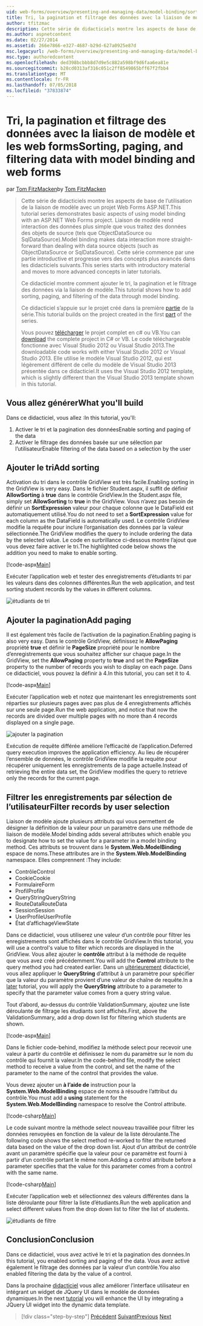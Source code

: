 ```yaml
---
uid: web-forms/overview/presenting-and-managing-data/model-binding/sorting-paging-and-filtering-data
title: Tri, la pagination et filtrage des données avec la liaison de modèle et les web forms | Microsoft Docs
author: tfitzmac
description: Cette série de didacticiels montre les aspects de base de l’utilisation de la liaison de modèle avec un projet Web Forms ASP.NET. Liaison de modèle rend l’interaction des données plus simple-...
ms.author: aspnetcontent
ms.date: 02/27/2014
ms.assetid: 266e7866-e327-4687-b29d-627a0925e87d
msc.legacyurl: /web-forms/overview/presenting-and-managing-data/model-binding/sorting-paging-and-filtering-data
msc.type: authoredcontent
ms.openlocfilehash: ded398bcbbb8d7d9e5c882a598bf9d6faa6ea81e
ms.sourcegitcommit: b28cd0313af316c051c2ff8549865bff67f2fbb4
ms.translationtype: MT
ms.contentlocale: fr-FR
ms.lasthandoff: 07/05/2018
ms.locfileid: "37833874"
---
```

<a name="sorting-paging-and-filtering-data-with-model-binding-and-web-forms"></a><span data-ttu-id="55235-104">Tri, la pagination et filtrage des données avec la liaison de modèle et les web forms</span><span class="sxs-lookup"><span data-stu-id="55235-104">Sorting, paging, and filtering data with model binding and web forms</span></span>
====================
<span data-ttu-id="55235-105">par [Tom FitzMacken](https://github.com/tfitzmac)</span><span class="sxs-lookup"><span data-stu-id="55235-105">by [Tom FitzMacken](https://github.com/tfitzmac)</span></span>

> <span data-ttu-id="55235-106">Cette série de didacticiels montre les aspects de base de l’utilisation de la liaison de modèle avec un projet Web Forms ASP.NET.</span><span class="sxs-lookup"><span data-stu-id="55235-106">This tutorial series demonstrates basic aspects of using model binding with an ASP.NET Web Forms project.</span></span> <span data-ttu-id="55235-107">Liaison de modèle rend interaction des données plus simple que vous traitez des données des objets de source (tels que ObjectDataSource ou SqlDataSource).</span><span class="sxs-lookup"><span data-stu-id="55235-107">Model binding makes data interaction more straight-forward than dealing with data source objects (such as ObjectDataSource or SqlDataSource).</span></span> <span data-ttu-id="55235-108">Cette série commence par une partie introductive et progresse vers des concepts plus avancés dans les didacticiels suivants.</span><span class="sxs-lookup"><span data-stu-id="55235-108">This series starts with introductory material and moves to more advanced concepts in later tutorials.</span></span>
> 
> <span data-ttu-id="55235-109">Ce didacticiel montre comment ajouter le tri, la pagination et le filtrage des données via la liaison de modèle.</span><span class="sxs-lookup"><span data-stu-id="55235-109">This tutorial shows how to add sorting, paging, and filtering of the data through model binding.</span></span>
> 
> <span data-ttu-id="55235-110">Ce didacticiel s’appuie sur le projet créé dans la première [partie](retrieving-data.md) de la série.</span><span class="sxs-lookup"><span data-stu-id="55235-110">This tutorial builds on the project created in the first [part](retrieving-data.md) of the series.</span></span>
> 
> <span data-ttu-id="55235-111">Vous pouvez [télécharger](https://go.microsoft.com/fwlink/?LinkId=286116) le projet complet en c# ou VB.</span><span class="sxs-lookup"><span data-stu-id="55235-111">You can [download](https://go.microsoft.com/fwlink/?LinkId=286116) the complete project in C# or VB.</span></span> <span data-ttu-id="55235-112">Le code téléchargeable fonctionne avec Visual Studio 2012 ou Visual Studio 2013.</span><span class="sxs-lookup"><span data-stu-id="55235-112">The downloadable code works with either Visual Studio 2012 or Visual Studio 2013.</span></span> <span data-ttu-id="55235-113">Elle utilise le modèle Visual Studio 2012, qui est légèrement différent de celle du modèle de Visual Studio 2013 présentée dans ce didacticiel.</span><span class="sxs-lookup"><span data-stu-id="55235-113">It uses the Visual Studio 2012 template, which is slightly different than the Visual Studio 2013 template shown in this tutorial.</span></span>


## <a name="what-youll-build"></a><span data-ttu-id="55235-114">Vous allez générer</span><span class="sxs-lookup"><span data-stu-id="55235-114">What you'll build</span></span>

<span data-ttu-id="55235-115">Dans ce didacticiel, vous allez :</span><span class="sxs-lookup"><span data-stu-id="55235-115">In this tutorial, you'll:</span></span>

1. <span data-ttu-id="55235-116">Activer le tri et la pagination des données</span><span class="sxs-lookup"><span data-stu-id="55235-116">Enable sorting and paging of the data</span></span>
2. <span data-ttu-id="55235-117">Activer le filtrage des données basée sur une sélection par l’utilisateur</span><span class="sxs-lookup"><span data-stu-id="55235-117">Enable filtering of the data based on a selection by the user</span></span>

## <a name="add-sorting"></a><span data-ttu-id="55235-118">Ajouter le tri</span><span class="sxs-lookup"><span data-stu-id="55235-118">Add sorting</span></span>

<span data-ttu-id="55235-119">Activation du tri dans le contrôle GridView est très facile.</span><span class="sxs-lookup"><span data-stu-id="55235-119">Enabling sorting in the GridView is very easy.</span></span> <span data-ttu-id="55235-120">Dans le fichier Student.aspx, il suffit de définir **AllowSorting** à **true** dans le contrôle GridView.</span><span class="sxs-lookup"><span data-stu-id="55235-120">In the Student.aspx file, simply set **AllowSorting** to **true** in the GridView.</span></span> <span data-ttu-id="55235-121">Vous n’avez pas besoin de définir un **SortExpression** valeur pour chaque colonne que le DataField est automatiquement utilisé.</span><span class="sxs-lookup"><span data-stu-id="55235-121">You do not need to set a **SortExpression** value for each column as the DataField is automatically used.</span></span> <span data-ttu-id="55235-122">Le contrôle GridView modifie la requête pour inclure l’organisation des données par la valeur sélectionnée.</span><span class="sxs-lookup"><span data-stu-id="55235-122">The GridView modifies the query to include ordering the data by the selected value.</span></span> <span data-ttu-id="55235-123">Le code en surbrillance ci-dessous montre l’ajout que vous devez faire activer le tri.</span><span class="sxs-lookup"><span data-stu-id="55235-123">The highlighted code below shows the addition you need to make to enable sorting.</span></span>

[!code-aspx[Main](sorting-paging-and-filtering-data/samples/sample1.aspx?highlight=5)]

<span data-ttu-id="55235-124">Exécuter l’application web et tester des enregistrements d’étudiants tri par les valeurs dans des colonnes différentes.</span><span class="sxs-lookup"><span data-stu-id="55235-124">Run the web application, and test sorting student records by the values in different columns.</span></span>

![étudiants de tri](sorting-paging-and-filtering-data/_static/image2.png)

## <a name="add-paging"></a><span data-ttu-id="55235-126">Ajouter la pagination</span><span class="sxs-lookup"><span data-stu-id="55235-126">Add paging</span></span>

<span data-ttu-id="55235-127">Il est également très facile de l’activation de la pagination.</span><span class="sxs-lookup"><span data-stu-id="55235-127">Enabling paging is also very easy.</span></span> <span data-ttu-id="55235-128">Dans le contrôle GridView, définissez le **AllowPaging** propriété **true** et définir le **PageSize** propriété pour le nombre d’enregistrements que vous souhaitez afficher sur chaque page.</span><span class="sxs-lookup"><span data-stu-id="55235-128">In the GridView, set the **AllowPaging** property to **true** and set the **PageSize** property to the number of records you wish to display on each page.</span></span> <span data-ttu-id="55235-129">Dans ce didacticiel, vous pouvez la définir à 4.</span><span class="sxs-lookup"><span data-stu-id="55235-129">In this tutorial, you can set it to 4.</span></span>

[!code-aspx[Main](sorting-paging-and-filtering-data/samples/sample2.aspx?highlight=5)]

<span data-ttu-id="55235-130">Exécuter l’application web et notez que maintenant les enregistrements sont réparties sur plusieurs pages avec pas plus de 4 enregistrements affichés sur une seule page.</span><span class="sxs-lookup"><span data-stu-id="55235-130">Run the web application, and notice that now the records are divided over multiple pages with no more than 4 records displayed on a single page.</span></span>

![ajouter la pagination](sorting-paging-and-filtering-data/_static/image4.png)

<span data-ttu-id="55235-132">Exécution de requête différée améliore l’efficacité de l’application.</span><span class="sxs-lookup"><span data-stu-id="55235-132">Deferred query execution improves the application efficiency.</span></span> <span data-ttu-id="55235-133">Au lieu de récupérer l’ensemble de données, le contrôle GridView modifie la requête pour récupérer uniquement les enregistrements de la page actuelle.</span><span class="sxs-lookup"><span data-stu-id="55235-133">Instead of retrieving the entire data set, the GridView modifies the query to retrieve only the records for the current page.</span></span>

## <a name="filter-records-by-user-selection"></a><span data-ttu-id="55235-134">Filtrer les enregistrements par sélection de l’utilisateur</span><span class="sxs-lookup"><span data-stu-id="55235-134">Filter records by user selection</span></span>

<span data-ttu-id="55235-135">Liaison de modèle ajoute plusieurs attributs qui vous permettent de désigner la définition de la valeur pour un paramètre dans une méthode de liaison de modèle.</span><span class="sxs-lookup"><span data-stu-id="55235-135">Model binding adds several attributes which enable you to designate how to set the value for a parameter in a model binding method.</span></span> <span data-ttu-id="55235-136">Ces attributs se trouvent dans le **System.Web.ModelBinding** espace de noms.</span><span class="sxs-lookup"><span data-stu-id="55235-136">These attributes are in the **System.Web.ModelBinding** namespace.</span></span> <span data-ttu-id="55235-137">Elles comprennent :</span><span class="sxs-lookup"><span data-stu-id="55235-137">They include:</span></span>

- <span data-ttu-id="55235-138">Contrôle</span><span class="sxs-lookup"><span data-stu-id="55235-138">Control</span></span>
- <span data-ttu-id="55235-139">Cookie</span><span class="sxs-lookup"><span data-stu-id="55235-139">Cookie</span></span>
- <span data-ttu-id="55235-140">Formulaire</span><span class="sxs-lookup"><span data-stu-id="55235-140">Form</span></span>
- <span data-ttu-id="55235-141">Profil</span><span class="sxs-lookup"><span data-stu-id="55235-141">Profile</span></span>
- <span data-ttu-id="55235-142">QueryString</span><span class="sxs-lookup"><span data-stu-id="55235-142">QueryString</span></span>
- <span data-ttu-id="55235-143">RouteData</span><span class="sxs-lookup"><span data-stu-id="55235-143">RouteData</span></span>
- <span data-ttu-id="55235-144">Session</span><span class="sxs-lookup"><span data-stu-id="55235-144">Session</span></span>
- <span data-ttu-id="55235-145">UserProfile</span><span class="sxs-lookup"><span data-stu-id="55235-145">UserProfile</span></span>
- <span data-ttu-id="55235-146">État d’affichage</span><span class="sxs-lookup"><span data-stu-id="55235-146">ViewState</span></span>

<span data-ttu-id="55235-147">Dans ce didacticiel, vous utiliserez une valeur d’un contrôle pour filtrer les enregistrements sont affichés dans le contrôle GridView.</span><span class="sxs-lookup"><span data-stu-id="55235-147">In this tutorial, you will use a control's value to filter which records are displayed in the GridView.</span></span> <span data-ttu-id="55235-148">Vous allez ajouter le **contrôle** attribut à la méthode de requête que vous avez créé précédemment.</span><span class="sxs-lookup"><span data-stu-id="55235-148">You will add the **Control** attribute to the query method you had created earlier.</span></span> <span data-ttu-id="55235-149">Dans un [ultérieurement](using-query-string-values-to-retrieve-data.md) didacticiel, vous allez appliquer le **QueryString** d’attribut à un paramètre pour spécifier que la valeur du paramètre provient d’une valeur de chaîne de requête.</span><span class="sxs-lookup"><span data-stu-id="55235-149">In a [later](using-query-string-values-to-retrieve-data.md) tutorial, you will apply the **QueryString** attribute to a parameter to specify that the parameter value comes from a query string value.</span></span>

<span data-ttu-id="55235-150">Tout d’abord, au-dessus du contrôle ValidationSummary, ajoutez une liste déroulante de filtrage les étudiants sont affichés.</span><span class="sxs-lookup"><span data-stu-id="55235-150">First, above the ValidationSummary, add a drop down list for filtering which students are shown.</span></span>

[!code-aspx[Main](sorting-paging-and-filtering-data/samples/sample3.aspx?highlight=3-11)]

<span data-ttu-id="55235-151">Dans le fichier code-behind, modifiez la méthode select pour recevoir une valeur à partir du contrôle et définissez le nom du paramètre sur le nom du contrôle qui fournit la valeur.</span><span class="sxs-lookup"><span data-stu-id="55235-151">In the code-behind file, modify the select method to receive a value from the control, and set the name of the parameter to the name of the control that provides the value.</span></span>

<span data-ttu-id="55235-152">Vous devez ajouter un **à l’aide de** instruction pour la **System.Web.ModelBinding** espace de noms à résoudre l’attribut du contrôle.</span><span class="sxs-lookup"><span data-stu-id="55235-152">You must add a **using** statement for the **System.Web.ModelBinding** namespace to resolve the Control attribute.</span></span>

[!code-csharp[Main](sorting-paging-and-filtering-data/samples/sample4.cs)]

<span data-ttu-id="55235-153">Le code suivant montre la méthode select nouveau travaillée pour filtrer les données renvoyées en fonction de la valeur de la liste déroulante.</span><span class="sxs-lookup"><span data-stu-id="55235-153">The following code shows the select method re-worked to filter the returned data based on the value of the drop down list.</span></span> <span data-ttu-id="55235-154">Ajout d’un attribut de contrôle avant un paramètre spécifie que la valeur pour ce paramètre est fourni à partir d’un contrôle portant le même nom.</span><span class="sxs-lookup"><span data-stu-id="55235-154">Adding a control attribute before a parameter specifies that the value for this parameter comes from a control with the same name.</span></span>

[!code-csharp[Main](sorting-paging-and-filtering-data/samples/sample5.cs)]

<span data-ttu-id="55235-155">Exécuter l’application web et sélectionnez des valeurs différentes dans la liste déroulante pour filtrer la liste d’étudiants.</span><span class="sxs-lookup"><span data-stu-id="55235-155">Run the web application and select different values from the drop down list to filter the list of students.</span></span>

![étudiants de filtre](sorting-paging-and-filtering-data/_static/image6.png)

## <a name="conclusion"></a><span data-ttu-id="55235-157">Conclusion</span><span class="sxs-lookup"><span data-stu-id="55235-157">Conclusion</span></span>

<span data-ttu-id="55235-158">Dans ce didacticiel, vous avez activé le tri et la pagination des données.</span><span class="sxs-lookup"><span data-stu-id="55235-158">In this tutorial, you enabled sorting and paging of the data.</span></span> <span data-ttu-id="55235-159">Vous avez activé également le filtrage des données par la valeur d’un contrôle.</span><span class="sxs-lookup"><span data-stu-id="55235-159">You also enabled filtering the data by the value of a control.</span></span>

<span data-ttu-id="55235-160">Dans la prochaine [didacticiel](integrating-jquery-ui.md) vous allez améliorer l’interface utilisateur en intégrant un widget de JQuery UI dans le modèle de données dynamiques.</span><span class="sxs-lookup"><span data-stu-id="55235-160">In the next [tutorial](integrating-jquery-ui.md) you will enhance the UI by integrating a JQuery UI widget into the dynamic data template.</span></span>

> [!div class="step-by-step"]
> <span data-ttu-id="55235-161">[Précédent](updating-deleting-and-creating-data.md)
> [Suivant](integrating-jquery-ui.md)</span><span class="sxs-lookup"><span data-stu-id="55235-161">[Previous](updating-deleting-and-creating-data.md)
[Next](integrating-jquery-ui.md)</span></span>
